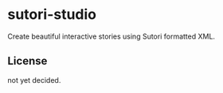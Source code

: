 # sutori-studio

Create beautiful interactive stories using Sutori formatted XML.

## License

not yet decided.
